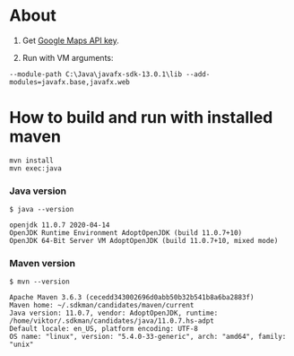 About
=====
1) Get [Google Maps API key](https://developers.google.com/maps/documentation/embed/get-api-key).

2) Run with VM arguments:
```
--module-path C:\Java\javafx-sdk-13.0.1\lib --add-modules=javafx.base,javafx.web
```

How to build and run with installed maven
=========================================

```
mvn install
mvn exec:java
```

### Java version
```
$ java --version

openjdk 11.0.7 2020-04-14
OpenJDK Runtime Environment AdoptOpenJDK (build 11.0.7+10)
OpenJDK 64-Bit Server VM AdoptOpenJDK (build 11.0.7+10, mixed mode)
```

### Maven version
```
$ mvn --version

Apache Maven 3.6.3 (cecedd343002696d0abb50b32b541b8a6ba2883f)
Maven home: ~/.sdkman/candidates/maven/current
Java version: 11.0.7, vendor: AdoptOpenJDK, runtime: /home/viktor/.sdkman/candidates/java/11.0.7.hs-adpt
Default locale: en_US, platform encoding: UTF-8
OS name: "linux", version: "5.4.0-33-generic", arch: "amd64", family: "unix"
```